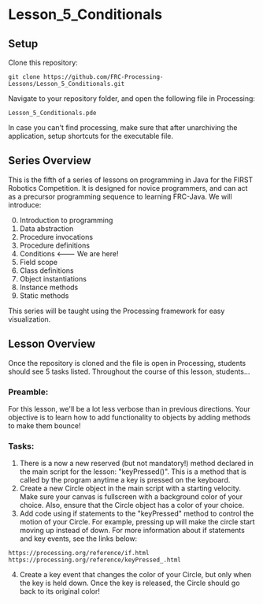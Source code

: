 # Lesson_5_Conditionals
 
## Setup

Clone this repository:

`git clone https://github.com/FRC-Processing-Lessons/Lesson_5_Conditionals.git`

Navigate to your repository folder, and open the following file in Processing:

`Lesson_5_Conditionals.pde`

In case you can't find processing, make sure that after unarchiving the application, setup shortcuts for the executable file.

## Series Overview
This is the fifth of a series of lessons on programming in Java for the FIRST Robotics Competition.  It is designed for novice programmers, and can act as a precursor programming sequence to learning FRC-Java.  We will introduce:

0. Introduction to programming
1. Data abstraction
2. Procedure invocations  
3. Procedure definitions   
4. Conditions              <--- We are here!
5. Field scope
6. Class definitions
7. Object instantiations
8. Instance methods
9. Static methods

This series will be taught using the Processing framework for easy visualization.

## Lesson Overview

Once the repository is cloned and the file is open in Processing, students should see 5 tasks listed. Throughout the course of this lesson, students...

### Preamble:
For this lesson, we'll be a lot less verbose than in previous directions.  Your objective is to learn how to add functionality to objects by adding methods to make them bounce!

### Tasks:

1.  There is a now a new reserved (but not mandatory!) method declared in the main script for the lesson: "keyPressed()".  This is a method that is called by the program anytime a key is pressed on the keyboard.  
2.  Create a new Circle object in the main script with a starting velocity.  Make sure your canvas is fullscreen with a background color of your choice.  Also, ensure that the Circle object has a color of your choice.
3.  Add code using if statements to the "keyPressed" method to control the motion of your Circle.  For example, pressing up will make the circle start moving up instead of down.  For more information about if statements and key events, see the links below:

`https://processing.org/reference/if.html`
`https://processing.org/reference/keyPressed_.html`

4. Create a key event that changes the color of your Circle, but only when the key is held down.  Once the key is released, the Circle should go back to its original color!
